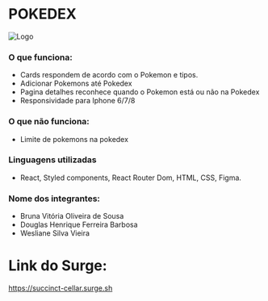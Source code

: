 # POKEDEX

![Logo](https://user-images.githubusercontent.com/103120880/180627255-13f3e484-65cb-4af0-9a95-4902c96c72cd.svg)

### O que funciona:

- Cards respondem de acordo com o Pokemon e tipos.
- Adicionar Pokemons até Pokedex 
- Pagina detalhes reconhece quando o Pokemon está ou não na Pokedex
- Responsividade para Iphone 6/7/8

### O que não funciona: 

- Limite de pokemons na pokedex 

### Linguagens utilizadas

- React, Styled components, React Router Dom, HTML, CSS, Figma.

### Nome dos integrantes: 
- Bruna Vitória Oliveira de Sousa
- Douglas Henrique Ferreira Barbosa
- Wesliane Silva Vieira

# Link do Surge: 

https://succinct-cellar.surge.sh
